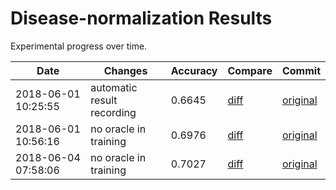 # Disease-normalization Results

Experimental progress over time.

| Date | Changes | Accuracy | Compare | Commit |
| ---- | ------- | -------- | ------- | ------ |
2018-06-01 10:25:55 | automatic result recording | 0.6645 | [diff](../../commit/45b43bd2f376a663c24a0229054ad81c65988071) | [original](https://github.com/en-dash/disease-normalization/commit/50c8e01a8dd8da51af19b6ec261aeb6f1320178b)
2018-06-01 10:56:16 | no oracle in training | 0.6976 | [diff](../../commit/1087296d229ff3673ce443fedcd5a9dc79d84583) | [original](https://github.com/en-dash/disease-normalization/commit/50c8e01a8dd8da51af19b6ec261aeb6f1320178b)
2018-06-04 07:58:06 | no oracle in training | 0.7027 | [diff](../../commit/05d7532a652e545b15134c14d70c0b0bccecd693) | [original](https://github.com/en-dash/disease-normalization/commit/be41ed10685845ff06e85a86dc8e50066988e64d)
